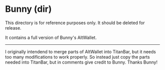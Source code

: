 # Bunny (dir)

This directory is for reference purposes only.
It should be deleted for release.

It contains a full version of Bunny's AltWallet.

-----------------

I originally intendend to merge parts of AltWallet into TitanBar,
but it needs too many modifications to work properly. So instead 
just copy the parts needed into TitanBar, but in comments give credit 
to Bunny. Thanks Bunny!
